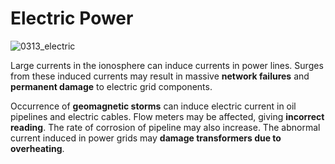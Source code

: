 # Electric Power

![0313_electric](./static/0313_electric.png)

Large currents in the ionosphere can induce currents in power lines.  Surges from these induced currents may result in massive **network failures** and **permanent damage** to electric grid components.

Occurrence of **geomagnetic storms** can induce electric current in oil pipelines and electric cables.  Flow meters may be affected, giving **incorrect reading**.  The rate of corrosion of pipeline may also increase.  The abnormal current induced in power grids may **damage transformers due to** **overheating**.

